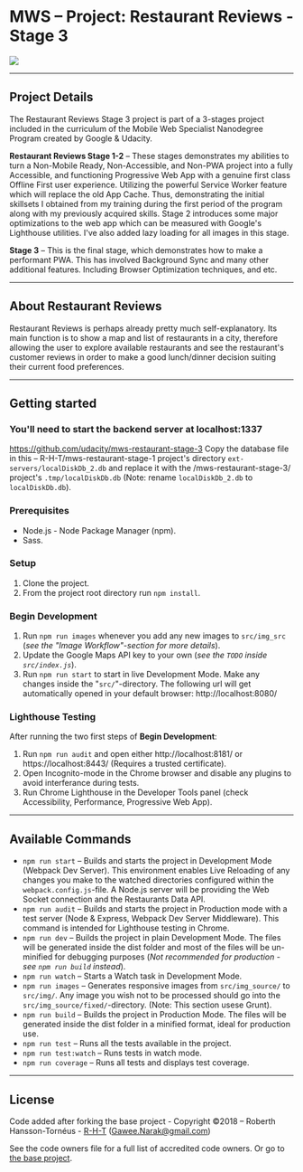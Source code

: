 # MWS – Project: Restaurant Reviews - Stage 3

![][image-1]

---

## Project Details
The Restaurant Reviews Stage 3 project is part of a 3-stages project included in the curriculum of the Mobile Web Specialist Nanodegree Program created by Google & Udacity.

**Restaurant Reviews Stage 1-2** – These stages demonstrates my abilities to turn a Non-Mobile Ready, Non-Accessible, and Non-PWA project into a fully Accessible, and functioning Progressive Web App with a genuine first class Offline First user experience. Utilizing the powerful Service Worker feature which will replace the old App Cache. Thus, demonstrating the initial skillsets I obtained from my training during the first period of the program along with my previously acquired skills.
Stage 2 introduces some major optimizations to the web app which can be measured with Google's Lighthouse utilities. I've also added lazy loading for all images in this stage.

**Stage 3** – This is the final stage, which demonstrates how to make a performant PWA. This has involved Background Sync
and many other additional features. Including Browser Optimization techniques, and etc.

---

## About Restaurant Reviews
Restaurant Reviews is perhaps already pretty much self-explanatory. Its main function is to show a map and list of restaurants in a city, therefore allowing the user to explore available restaurants and see the restaurant's customer reviews in order to make a good lunch/dinner decision suiting their current food preferences.

---

## Getting started

### You'll need to start the backend server at localhost:1337
https://github.com/udacity/mws-restaurant-stage-3
Copy the database file in this – R-H-T/mws-restaurant-stage-1 project's directory `ext-servers/localDiskDb_2.db`
and replace it with the /mws-restaurant-stage-3/ project's `.tmp/localDiskDb.db` (Note: rename `localDiskDb_2.db`
to `localDiskDb.db`).

### Prerequisites
* Node.js - Node Package Manager (npm).
* Sass.

### Setup
1. Clone the project.
1. From the project root directory run `npm install`.

### Begin Development
1. Run `npm run images` whenever you add any new images to `src/img_src` (*see the "Image Workflow"-section for more details*).
2. Update the Google Maps API key to your own (*see the `TODO` inside `src/index.js`*).
3. Run `npm run start` to start in live Development Mode. Make any changes inside the "`src/`"-directory. The following url will get automatically opened in your default browser: http://localhost:8080/

### Lighthouse Testing
After running the two first steps of **Begin Development**:
1. Run `npm run audit` and open either http://localhost:8181/ or https://localhost:8443/ (Requires a trusted certificate).
2. Open Incognito-mode in the Chrome browser and disable any plugins to avoid interferance during tests.
3. Run Chrome Lighthouse in the Developer Tools panel (check Accessibility, Performance, Progressive Web App).
---

## Available Commands
* `npm run start` – Builds and starts the project in Development Mode (Webpack Dev Server). This environment enables Live Reloading of any changes you make to the watched directories configured within the `webpack.config.js`-file. A Node.js server will be providing the Web Socket connection and the Restaurants Data API.
* `npm run audit` – Builds and starts the project in Production mode with a test server (Node & Express, Webpack Dev Server Middleware). This command is intended for Lighthouse testing in Chrome.
* `npm run dev` – Builds the project in plain Development Mode. The files will be generated inside the dist folder and most of the files will be un-minified for debugging purposes (_Not recommended for production - see `npm run build` instead_).
* `npm run watch` – Starts a Watch task in Development Mode.
* `npm run images` – Generates responsive images from `src/img_source/` to `src/img/`. Any image you wish not to be processed should go into the `src/img_source/fixed/`-directory. (Note: This section usese Grunt).
* `npm run build` – Builds the project in Production Mode. The files will be generated inside the dist folder in a minified format, ideal for production use.
* `npm run test` – Runs all the tests available in the project.
* `npm run test:watch` – Runs tests in watch mode.
* `npm run coverage` – Runs all tests and displays test coverage.

---

## License
Code added after forking the base project - Copyright ©2018 – Roberth Hansson-Tornéus - [R-H-T](https://github.com/R-H-T) (Gawee.Narak@gmail.com)

See the code owners file for a full list of accredited code owners. Or go to [the base project](https://github.com/udacity/mws-restaurant-stage-1).

[image-1]: r-h-t_mws_restaurant_reviews_fhd.png

